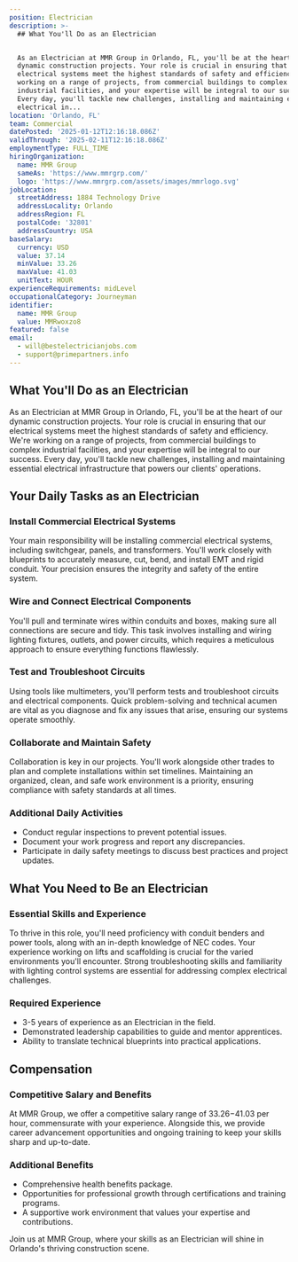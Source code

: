 ```yaml
---
position: Electrician
description: >-
  ## What You'll Do as an Electrician


  As an Electrician at MMR Group in Orlando, FL, you'll be at the heart of our
  dynamic construction projects. Your role is crucial in ensuring that our
  electrical systems meet the highest standards of safety and efficiency. We're
  working on a range of projects, from commercial buildings to complex
  industrial facilities, and your expertise will be integral to our success.
  Every day, you'll tackle new challenges, installing and maintaining essential
  electrical in...
location: 'Orlando, FL'
team: Commercial
datePosted: '2025-01-12T12:16:18.086Z'
validThrough: '2025-02-11T12:16:18.086Z'
employmentType: FULL_TIME
hiringOrganization:
  name: MMR Group
  sameAs: 'https://www.mmrgrp.com/'
  logo: 'https://www.mmrgrp.com/assets/images/mmrlogo.svg'
jobLocation:
  streetAddress: 1884 Technology Drive
  addressLocality: Orlando
  addressRegion: FL
  postalCode: '32801'
  addressCountry: USA
baseSalary:
  currency: USD
  value: 37.14
  minValue: 33.26
  maxValue: 41.03
  unitText: HOUR
experienceRequirements: midLevel
occupationalCategory: Journeyman
identifier:
  name: MMR Group
  value: MMRwoxzo8
featured: false
email:
  - will@bestelectricianjobs.com
  - support@primepartners.info
---
```




## What You'll Do as an Electrician

As an Electrician at MMR Group in Orlando, FL, you'll be at the heart of our dynamic construction projects. Your role is crucial in ensuring that our electrical systems meet the highest standards of safety and efficiency. We're working on a range of projects, from commercial buildings to complex industrial facilities, and your expertise will be integral to our success. Every day, you'll tackle new challenges, installing and maintaining essential electrical infrastructure that powers our clients' operations.

## Your Daily Tasks as an Electrician

### Install Commercial Electrical Systems
Your main responsibility will be installing commercial electrical systems, including switchgear, panels, and transformers. You'll work closely with blueprints to accurately measure, cut, bend, and install EMT and rigid conduit. Your precision ensures the integrity and safety of the entire system.

### Wire and Connect Electrical Components
You'll pull and terminate wires within conduits and boxes, making sure all connections are secure and tidy. This task involves installing and wiring lighting fixtures, outlets, and power circuits, which requires a meticulous approach to ensure everything functions flawlessly.

### Test and Troubleshoot Circuits
Using tools like multimeters, you'll perform tests and troubleshoot circuits and electrical components. Quick problem-solving and technical acumen are vital as you diagnose and fix any issues that arise, ensuring our systems operate smoothly.

### Collaborate and Maintain Safety
Collaboration is key in our projects. You'll work alongside other trades to plan and complete installations within set timelines. Maintaining an organized, clean, and safe work environment is a priority, ensuring compliance with safety standards at all times.

### Additional Daily Activities
- Conduct regular inspections to prevent potential issues.
- Document your work progress and report any discrepancies.
- Participate in daily safety meetings to discuss best practices and project updates.

## What You Need to Be an Electrician

### Essential Skills and Experience
To thrive in this role, you'll need proficiency with conduit benders and power tools, along with an in-depth knowledge of NEC codes. Your experience working on lifts and scaffolding is crucial for the varied environments you'll encounter. Strong troubleshooting skills and familiarity with lighting control systems are essential for addressing complex electrical challenges.

### Required Experience
- 3-5 years of experience as an Electrician in the field.
- Demonstrated leadership capabilities to guide and mentor apprentices.
- Ability to translate technical blueprints into practical applications.

## Compensation

### Competitive Salary and Benefits
At MMR Group, we offer a competitive salary range of $33.26-$41.03 per hour, commensurate with your experience. Alongside this, we provide career advancement opportunities and ongoing training to keep your skills sharp and up-to-date.

### Additional Benefits
- Comprehensive health benefits package.
- Opportunities for professional growth through certifications and training programs.
- A supportive work environment that values your expertise and contributions.

Join us at MMR Group, where your skills as an Electrician will shine in Orlando's thriving construction scene.
